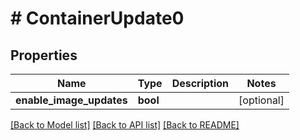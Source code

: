 # # ContainerUpdate0

## Properties

Name | Type | Description | Notes
------------ | ------------- | ------------- | -------------
**enable_image_updates** | **bool** |  | [optional]

[[Back to Model list]](../../README.md#models) [[Back to API list]](../../README.md#endpoints) [[Back to README]](../../README.md)
